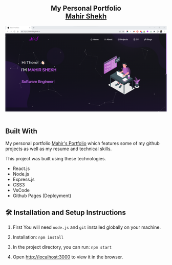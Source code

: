 <h2 align="center">
  My Personal Portfolio<br/>
  <a href="https://mahir09.github.io/myportfolio/" target="_blank">Mahir Shekh</a>
</h2>
<div align="center">
  <img alt="Demo" src="./Images/page1.png" />
</div>

<br/>

## Built With

My personal portfolio <a href="https://mahir09.github.io/myportfolio/" target="_blank">Mahir's Portfolio</a> which features some of my github projects as well as my resume and technical skills.<br/>

This project was built using these technologies.

- React.js
- Node.js
- Express.js
- CSS3
- VsCode
- Github Pages (Deployment)

## 🛠 Installation and Setup Instructions

1. First You will need `node.js` and `git` installed globally on your machine.

2. Installation: `npm install`

3. In the project directory, you can run: `npm start`

4. Open [http://localhost:3000](http://localhost:3000) to view it in the browser.


